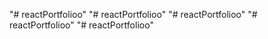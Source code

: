 "# reactPortfolioo" 
"# reactPortfolioo" 
"# reactPortfolioo" 
"# reactPortfolioo" 
"# reactPortfolioo" 
